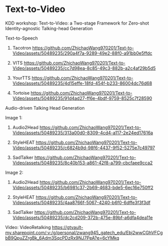 # Text-to-Video
KDD workshop: Text-to-Video: a Two-stage Framework for Zero-shot Identity-agnostic Talking-head Generation

Text-to-Speech
1. Tacotron
https://github.com/ZhichaoWang970201/Text-to-Video/assets/50489235/290a4f7a-9289-49e2-88f0-a91bb0e5ffdc

2. VITS
https://github.com/ZhichaoWang970201/Text-to-Video/assets/50489235/cc7d98ea-8c85-49c3-882b-a2c4af29b5d5

3. YourTTS
https://github.com/ZhichaoWang970201/Text-to-Video/assets/50489235/4d15effe-18fd-454f-b233-86004dc76d68

4. Tortoise
https://github.com/ZhichaoWang970201/Text-to-Video/assets/50489235/91d4ad27-ff6e-4bdf-9759-8525c7f28590

Audio-driven Talking Head Generation

Image 1:
1. Audio2Head
https://github.com/ZhichaoWang970201/Text-to-Video/assets/50489235/313a00d0-8309-4cd4-a117-2e24ed17616a

2. StyleHEAT
https://github.com/ZhichaoWang970201/Text-to-Video/assets/50489235/c6824b9d-98f6-4437-9f52-5275e7c49797
   
3. SadTalker
https://github.com/ZhichaoWang970201/Text-to-Video/assets/50489235/8c40b153-a861-42f8-a799-cbcfaee9cca2

Image 2:
1. Audio2Head
https://github.com/ZhichaoWang970201/Text-to-Video/assets/50489235/b6981c37-2b69-4683-bde5-6ec16e750ff2

2. StyleHEAT
https://github.com/ZhichaoWang970201/Text-to-Video/assets/50489235/4aa8766f-5067-4240-b6f0-6dffe3f3f3df

3. SadTalker
https://github.com/ZhichaoWang970201/Text-to-Video/assets/50489235/dc2cd209-372b-475e-89bf-a6dfa4dea11e

Video:
VideoRetalking
https://gtvault-my.sharepoint.com/:v:/g/personal/zwang945_gatech_edu/Ebj2wwCGhVFCgbB9QpuZZrgBk_6Adm3SqcPDzRx9NJ7PeA?e=6cYMkq
